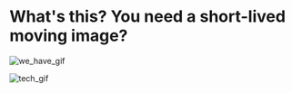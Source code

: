 # What's this? You need a short-lived moving image?

![we_have_gif](https://s-media-cache-ak0.pinimg.com/originals/69/17/1e/69171ec2483786deebf815aaf410411b.gif)

![tech_gif](https://admin.mashable.com/wp-content/uploads/2014/06/giphy1.gif)
